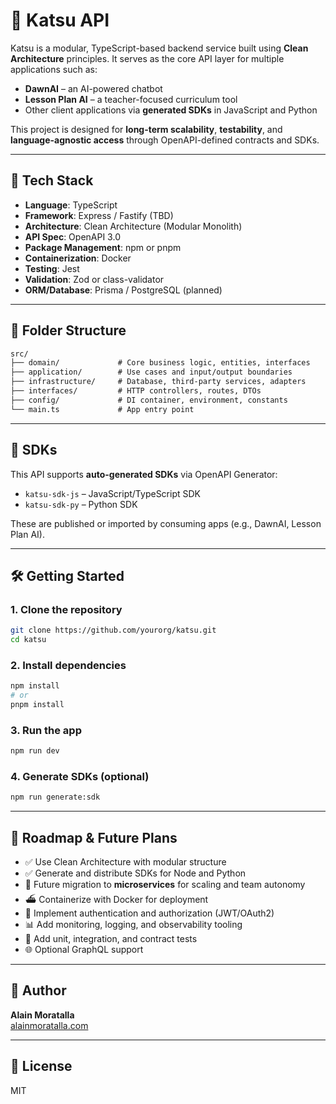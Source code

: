 # 🥢 Katsu API

Katsu is a modular, TypeScript-based backend service built using **Clean Architecture** principles. It serves as the core API layer for multiple applications such as:

-   **DawnAI** – an AI-powered chatbot
-   **Lesson Plan AI** – a teacher-focused curriculum tool
-   Other client applications via **generated SDKs** in JavaScript and Python

This project is designed for **long-term scalability**, **testability**, and **language-agnostic access** through OpenAPI-defined contracts and SDKs.

---

## 🧱 Tech Stack

-   **Language**: TypeScript
-   **Framework**: Express / Fastify (TBD)
-   **Architecture**: Clean Architecture (Modular Monolith)
-   **API Spec**: OpenAPI 3.0
-   **Package Management**: npm or pnpm
-   **Containerization**: Docker
-   **Testing**: Jest
-   **Validation**: Zod or class-validator
-   **ORM/Database**: Prisma / PostgreSQL (planned)

---

## 📂 Folder Structure

```txt
src/
├── domain/             # Core business logic, entities, interfaces
├── application/        # Use cases and input/output boundaries
├── infrastructure/     # Database, third-party services, adapters
├── interfaces/         # HTTP controllers, routes, DTOs
├── config/             # DI container, environment, constants
└── main.ts             # App entry point
```

---

## 🧪 SDKs

This API supports **auto-generated SDKs** via OpenAPI Generator:

-   `katsu-sdk-js` – JavaScript/TypeScript SDK
-   `katsu-sdk-py` – Python SDK

These are published or imported by consuming apps (e.g., DawnAI, Lesson Plan AI).

---

## 🛠️ Getting Started

### 1. Clone the repository

```bash
git clone https://github.com/yourorg/katsu.git
cd katsu
```

### 2. Install dependencies

```bash
npm install
# or
pnpm install
```

### 3. Run the app

```bash
npm run dev
```

### 4. Generate SDKs (optional)

```bash
npm run generate:sdk
```

---

## 🚧 Roadmap & Future Plans

-   ✅ Use Clean Architecture with modular structure
-   ✅ Generate and distribute SDKs for Node and Python
-   🔄 Future migration to **microservices** for scaling and team autonomy
-   ⛴️ Containerize with Docker for deployment
-   🔐 Implement authentication and authorization (JWT/OAuth2)
-   📊 Add monitoring, logging, and observability tooling
-   🧪 Add unit, integration, and contract tests
-   🌐 Optional GraphQL support

---

## 👤 Author

**Alain Moratalla**  
[alainmoratalla.com](https://alainmoratalla.com)

---

## 📝 License

MIT
